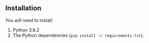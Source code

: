 ## Installation

You will need to install:

1. Python 3.8.2
2. The Python dependencies (`pip install -r requirements.txt`).